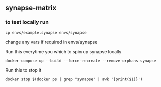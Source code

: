 ## synapse-matrix

### to test locally run

```
cp envs/example.synapse envs/synapse
```
change any vars if required in envs/synapse

Run this everytime you which to spin up synapse locally
```
docker-compose up --build --force-recreate --remove-orphans synapse
```
Run this to stop it
```
docker stop $(docker ps | grep "synapse" | awk '{print($1)}')
```